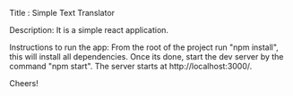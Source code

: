 Title : Simple Text Translator

Description: It is a simple react application.

Instructions to run the app:
From the root of the project run "npm install", this will install all dependencies. Once its done, start the dev server by the command "npm start". The server starts at http://localhost:3000/.

Cheers!
